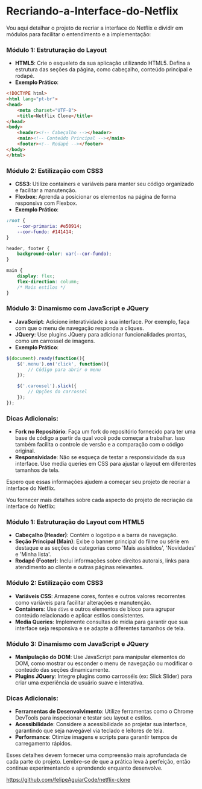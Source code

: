 # Recriando-a-Interface-do-Netflix

Vou aqui detalhar o projeto de recriar a interface do Netflix e dividir em módulos para facilitar o entendimento e a implementação:

### Módulo 1: Estruturação do Layout
- **HTML5**: Crie o esqueleto da sua aplicação utilizando HTML5. Defina a estrutura das seções da página, como cabeçalho, conteúdo principal e rodapé.
- **Exemplo Prático**:
```html
<!DOCTYPE html>
<html lang="pt-br">
<head>
    <meta charset="UTF-8">
    <title>Netflix Clone</title>
</head>
<body>
    <header><!-- Cabeçalho --></header>
    <main><!-- Conteúdo Principal --></main>
    <footer><!-- Rodapé --></footer>
</body>
</html>
```

### Módulo 2: Estilização com CSS3
- **CSS3**: Utilize containers e variáveis para manter seu código organizado e facilitar a manutenção.
- **Flexbox**: Aprenda a posicionar os elementos na página de forma responsiva com Flexbox.
- **Exemplo Prático**:
```css
:root {
    --cor-primaria: #e50914;
    --cor-fundo: #141414;
}

header, footer {
    background-color: var(--cor-fundo);
}

main {
    display: flex;
    flex-direction: column;
    /* Mais estilos */
}
```

### Módulo 3: Dinamismo com JavaScript e JQuery
- **JavaScript**: Adicione interatividade à sua interface. Por exemplo, faça com que o menu de navegação responda a cliques.
- **JQuery**: Use plugins JQuery para adicionar funcionalidades prontas, como um carrossel de imagens.
- **Exemplo Prático**:
```javascript
$(document).ready(function(){
    $('.menu').on('click', function(){
        // Código para abrir o menu
    });

    $('.carousel').slick({
        // Opções do carrossel
    });
});
```

### Dicas Adicionais:
- **Fork no Repositório**: Faça um fork do repositório fornecido para ter uma base de código a partir da qual você pode começar a trabalhar. Isso também facilita o controle de versão e a comparação com o código original.
- **Responsividade**: Não se esqueça de testar a responsividade da sua interface. Use media queries em CSS para ajustar o layout em diferentes tamanhos de tela.

Espero que essas informações ajudem a começar seu projeto de recriar a interface do Netflix.

Vou fornecer mais detalhes sobre cada aspecto do projeto de recriação da interface do Netflix:

### Módulo 1: Estruturação do Layout com HTML5
- **Cabeçalho (Header)**: Contém o logotipo e a barra de navegação.
- **Seção Principal (Main)**: Exibe o banner principal do filme ou série em destaque e as seções de categorias como 'Mais assistidos', 'Novidades' e 'Minha lista'.
- **Rodapé (Footer)**: Inclui informações sobre direitos autorais, links para atendimento ao cliente e outras páginas relevantes.

### Módulo 2: Estilização com CSS3
- **Variáveis CSS**: Armazene cores, fontes e outros valores recorrentes como variáveis para facilitar alterações e manutenção.
- **Containers**: Use `divs` e outros elementos de bloco para agrupar conteúdo relacionado e aplicar estilos consistentes.
- **Media Queries**: Implemente consultas de mídia para garantir que sua interface seja responsiva e se adapte a diferentes tamanhos de tela.

### Módulo 3: Dinamismo com JavaScript e JQuery
- **Manipulação do DOM**: Use JavaScript para manipular elementos do DOM, como mostrar ou esconder o menu de navegação ou modificar o conteúdo das seções dinamicamente.
- **Plugins JQuery**: Integre plugins como carrosséis (ex: Slick Slider) para criar uma experiência de usuário suave e interativa.

### Dicas Adicionais:
- **Ferramentas de Desenvolvimento**: Utilize ferramentas como o Chrome DevTools para inspecionar e testar seu layout e estilos.
- **Acessibilidade**: Considere a acessibilidade ao projetar sua interface, garantindo que seja navegável via teclado e leitores de tela.
- **Performance**: Otimize imagens e scripts para garantir tempos de carregamento rápidos.

Esses detalhes devem fornecer uma compreensão mais aprofundada de cada parte do projeto. Lembre-se de que a prática leva à perfeição, então continue experimentando e aprendendo enquanto desenvolve. 

https://github.com/felipeAguiarCode/netflix-clone
